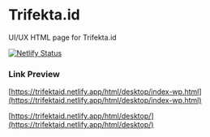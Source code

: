 # Trifekta.id

UI/UX HTML page for Trifekta.id

[![Netlify Status](https://api.netlify.com/api/v1/badges/6cb08f90-9940-4e5d-ac8d-d9c312a5aa53/deploy-status)](https://app.netlify.com/sites/trifektaid/deploys)

### Link Preview

[https://trifektaid.netlify.app/html/desktop/index-wp.html](https://trifektaid.netlify.app/html/desktop/index-wp.html) 

[https://trifektaid.netlify.app/html/desktop/](https://trifektaid.netlify.app/html/desktop/) 
